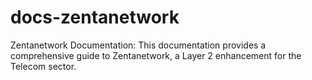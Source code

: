 # docs-zentanetwork
 Zentanetwork Documentation: This documentation provides a comprehensive guide to Zentanetwork, a Layer 2 enhancement for the Telecom sector.
